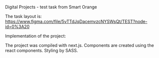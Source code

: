 Digital Projects - test task from Smart Orange

The task layout is: https://www.figma.com/file/5vTTdJqDacemvzcNYSWsQt/TEST?node-id=0%3A20

Implementation of the project:

The project was compiled with next.js.
Components are created using the react components.
Styling by SASS.
